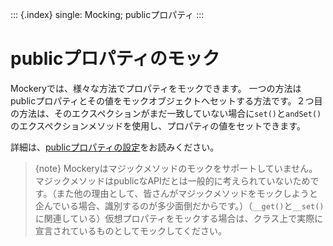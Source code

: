 ::: {.index}
single: Mocking; publicプロパティ
:::

publicプロパティのモック
========================

Mockeryでは、様々な方法でプロパティをモックできます。
一つの方法はpublicプロパティとその値をモックオブジェクトへセットする方法です。２つ目の方法は、そのエクスペクションがまだ一致していない場合に`set()`と`andSet()`のエクスペクションメソッドを使用し、プロパティの値をセットできます。

詳細は、[publicプロパティの設定](expectations.html#publicプロパティの設定)をお読みください。

> {note}
> Mockeryはマジックメソッドのモックをサポートしていません。マジックメソッドはpublicなAPIだとは一般的に考えられていないためです。（また他の理由として、皆さんがマジックメソッドをモックしようと企んでいる場合、識別するのが多少面倒だからです。）（`__get()`と`__set()`に関連している）仮想プロパティをモックする場合は、クラス上で実際に宣言されているものとしてモックしてください。
